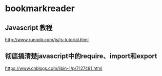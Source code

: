 # bookmarkreader

## Javascript 教程
http://www.runoob.com/js/js-tutorial.html

## 彻底搞清楚javascript中的require、import和export
https://www.cnblogs.com/libin-1/p/7127481.html
